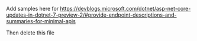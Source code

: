 Add samples here for https://devblogs.microsoft.com/dotnet/asp-net-core-updates-in-dotnet-7-preview-2/#provide-endpoint-descriptions-and-summaries-for-minimal-apis

Then delete this file